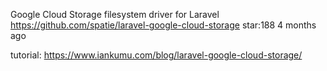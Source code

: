 Google Cloud Storage filesystem driver for Laravel
https://github.com/spatie/laravel-google-cloud-storage
star:188
4 months ago

tutorial:
https://www.iankumu.com/blog/laravel-google-cloud-storage/


